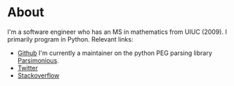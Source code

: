# About

I'm a software engineer who has an MS in mathematics from UIUC (2009). I primarily program in Python. Relevant links:
* [Github](https://github.com/lucaswiman) I'm currently a maintainer on the python PEG parsing library [Parsimonious](https://github.com/erikrose/parsimonious/pulls?q=is%3Apr+is%3Amerged+author%3Alucaswiman).
* [Twitter](https://twitter.com/lucaswiman)
* [Stackoverflow](https://stackoverflow.com/users/303931/lucas-wiman)
